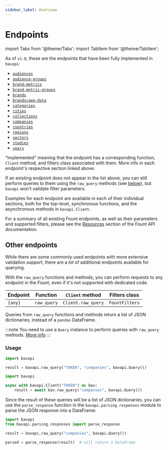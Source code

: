 ```yaml
---
sidebar_label: Overview
---
```


# Endpoints

import Tabs from '@theme/Tabs';
import TabItem from '@theme/TabItem';

As of `v1.0`, these are the endpoints that have been fully implemented in `bavapi`:

- [`audiences`](audiences.md)
- [`audience-groups`](audience-groups.md)
- [`brand-metrics`](brand-metrics.md)
- [`brand-metric-groups`](brand-metric-groups.md)
- [`brands`](brands.md)
- [`brandscape-data`](brandscape-data.md)
- [`categories`](categories.md)
- [`cities`](cities.md)
- [`collections`](collections.md)
- [`companies`](companies.md)
- [`countries`](countries.md)
- [`regions`](regions.md)
- [`sectors`](sectors.md)
- [`studies`](studies.md)
- [`years`](years.md)

"Implemented" meaning that the endpoint has a corresponding function, `Client` method, and filters class associated
with them. More info in each endpoint's respective section linked above.

If an existing endpoint does not appear in the list above, you can still perform queries to them using the `raw_query`
methods (see [below](#other-endpoints)), but `bavapi` won't validate filter parameters.

Examples for each endpoint are available in each of their individual sections, both for the top-level, synchronous
functions, and the asynchronous methods in `bavapi.Client`.

For a summary of all existing Fount endpoints, as well as their parameters and supported filters, please see the
[Resources](/intro.md) section of the Fount API documentation.

## Other endpoints

While there are some commonly used endpoints with more extensive validation support, there are a *lot* of additional
endpoints available for querying.

With the `raw_query` functions and methods, you can perform requests to any endpoint in the Fount, even if it's not
supported with dedicated code.

| Endpoint | Function    | `Client` method    | Filters class  |
| -------- | ----------- | ------------------ | -------------- |
| `{any}`  | `raw_query` | `Client.raw_query` | `FountFilters` |

Queries from `raw_query` functions and methods return a list of JSON dictionaries, instead of a `pandas` DataFrame.

:::note
You need to use a `Query` instance to perform queries with `raw_query` methods.
[More info](../advanced-usage.md#other-endpoints)
:::

### Usage

<Tabs>
  <TabItem value="sync" label="Sync" default>

```py
import bavapi

result = bavapi.raw_query("TOKEN", "companies", bavapi.Query())
```

  </TabItem>
  <TabItem value="async" label="Async">

```py
import bavapi

async with bavapi.Client("TOKEN") as bav:
    result = await bav.raw_query("companies", bavapi.Query())
```

  </TabItem>
</Tabs>

Since the result of these queries will be a list of JSON dictionaries, you can use the `parse_response` function in the
`bavapi.parsing.responses` module to parse the JSON response into a DataFrame:

```py
import bavapi
from bavapi.parsing.responses import parse_response

result = bavapi.raw_query("companies", bavapi.Query())

parsed = parse_response(result)  # will return a DataFrame
```
